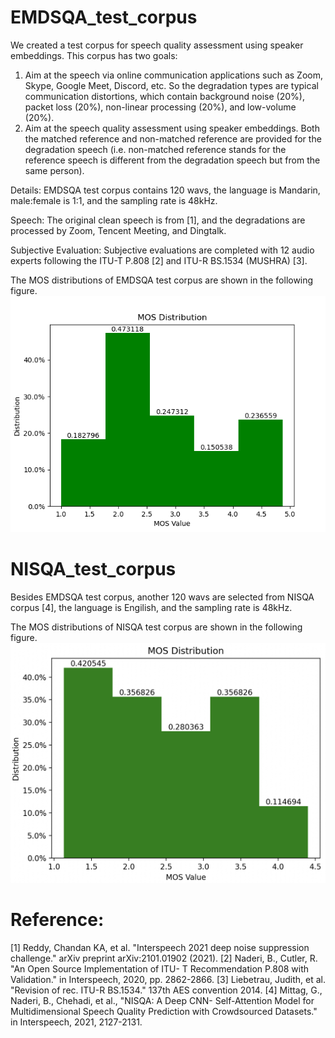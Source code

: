 # EMDSQA_test_corpus
We created a test corpus for speech quality assessment using speaker embeddings. This corpus has two goals:
1. Aim at the speech via online communication applications such as Zoom, Skype, Google Meet, Discord, etc. So the degradation types are typical communication distortions, which contain background noise (20%), packet loss (20%), non-linear processing (20%), and low-volume (20%).
2. Aim at the speech quality assessment using speaker embeddings. Both the matched reference and non-matched reference are provided for the degradation speech (i.e. non-matched reference stands for the reference speech is different from the degradation speech but from the same person).

Details: EMDSQA test corpus contains 120 wavs, the language is Mandarin, male:female is 1:1, and the sampling rate is 48kHz.

Speech: The original clean speech is from [1], and the degradations are processed by Zoom, Tencent Meeting, and Dingtalk.

Subjective Evaluation: Subjective evaluations are completed with 12 audio experts following the ITU-T P.808 [2] and ITU-R BS.1534 (MUSHRA) [3].

The MOS distributions of EMDSQA test corpus are shown in the following figure.
![alt text](https://github.com/SherlockHao/EMDSQA_test_corpus/blob/main/MOS_EMDSQA.png)

# NISQA_test_corpus
Besides EMDSQA test corpus, another 120 wavs are selected from NISQA corpus [4], the language is Engilish, and the sampling rate is 48kHz.

The MOS distributions of NISQA test corpus are shown in the following figure.
![alt text](https://github.com/SherlockHao/EMDSQA_test_corpus/blob/main/MOS_NISQA.png)

# Reference:
[1] Reddy, Chandan KA, et al. "Interspeech 2021 deep noise suppression challenge." arXiv preprint arXiv:2101.01902 (2021).
[2] Naderi, B., Cutler, R. "An Open Source Implementation of ITU- T Recommendation P.808 with Validation." in Interspeech, 2020, pp. 2862-2866.
[3] Liebetrau, Judith, et al. "Revision of rec. ITU-R BS.1534." 137th AES convention 2014.
[4] Mittag, G., Naderi, B., Chehadi, et al., "NISQA: A Deep CNN- Self-Attention Model for Multidimensional Speech Quality Prediction with Crowdsourced Datasets." in Interspeech, 2021, 2127-2131.


